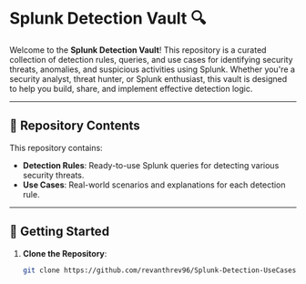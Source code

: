 # Splunk Detection Vault 🔍

Welcome to the **Splunk Detection Vault**! This repository is a curated collection of detection rules, queries, and use cases for identifying security threats, anomalies, and suspicious activities using Splunk. Whether you're a security analyst, threat hunter, or Splunk enthusiast, this vault is designed to help you build, share, and implement effective detection logic.

---

## 📂 Repository Contents
This repository contains:
- **Detection Rules**: Ready-to-use Splunk queries for detecting various security threats.
- **Use Cases**: Real-world scenarios and explanations for each detection rule.

---

## 🚀 Getting Started
1. **Clone the Repository**:
   ```bash
   git clone https://github.com/revanthrev96/Splunk-Detection-UseCases.git
